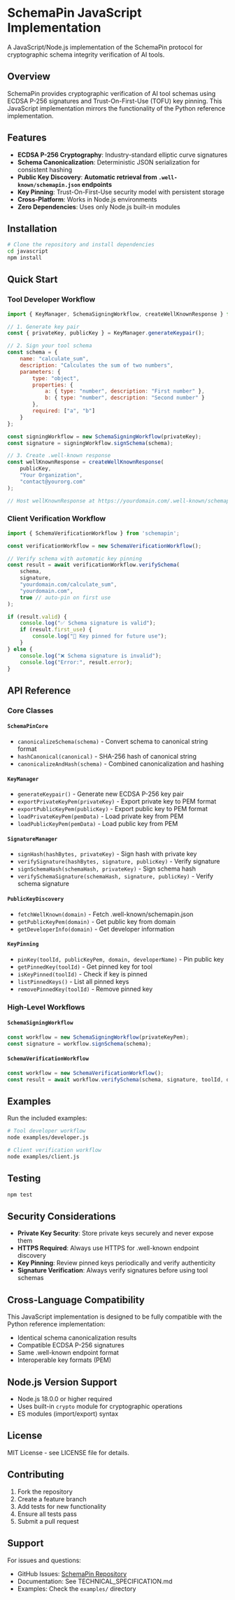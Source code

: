 # SchemaPin JavaScript Implementation

A JavaScript/Node.js implementation of the SchemaPin protocol for cryptographic schema integrity verification of AI tools.

## Overview

SchemaPin provides cryptographic verification of AI tool schemas using ECDSA P-256 signatures and Trust-On-First-Use (TOFU) key pinning. This JavaScript implementation mirrors the functionality of the Python reference implementation.

## Features

- **ECDSA P-256 Cryptography**: Industry-standard elliptic curve signatures
- **Schema Canonicalization**: Deterministic JSON serialization for consistent hashing
- **Public Key Discovery**: **Automatic retrieval from `.well-known/schemapin.json` endpoints**
- **Key Pinning**: Trust-On-First-Use security model with persistent storage
- **Cross-Platform**: Works in Node.js environments
- **Zero Dependencies**: Uses only Node.js built-in modules

## Installation

```bash
# Clone the repository and install dependencies
cd javascript
npm install
```

## Quick Start

### Tool Developer Workflow

```javascript
import { KeyManager, SchemaSigningWorkflow, createWellKnownResponse } from 'schemapin';

// 1. Generate key pair
const { privateKey, publicKey } = KeyManager.generateKeypair();

// 2. Sign your tool schema
const schema = {
    name: "calculate_sum",
    description: "Calculates the sum of two numbers",
    parameters: {
        type: "object",
        properties: {
            a: { type: "number", description: "First number" },
            b: { type: "number", description: "Second number" }
        },
        required: ["a", "b"]
    }
};

const signingWorkflow = new SchemaSigningWorkflow(privateKey);
const signature = signingWorkflow.signSchema(schema);

// 3. Create .well-known response
const wellKnownResponse = createWellKnownResponse(
    publicKey,
    "Your Organization",
    "contact@yourorg.com"
);

// Host wellKnownResponse at https://yourdomain.com/.well-known/schemapin.json
```

### Client Verification Workflow

```javascript
import { SchemaVerificationWorkflow } from 'schemapin';

const verificationWorkflow = new SchemaVerificationWorkflow();

// Verify schema with automatic key pinning
const result = await verificationWorkflow.verifySchema(
    schema,
    signature,
    "yourdomain.com/calculate_sum",
    "yourdomain.com",
    true // auto-pin on first use
);

if (result.valid) {
    console.log("✅ Schema signature is valid");
    if (result.first_use) {
        console.log("🔑 Key pinned for future use");
    }
} else {
    console.log("❌ Schema signature is invalid");
    console.log("Error:", result.error);
}
```

## API Reference

### Core Classes

#### `SchemaPinCore`
- `canonicalizeSchema(schema)` - Convert schema to canonical string format
- `hashCanonical(canonical)` - SHA-256 hash of canonical string
- `canonicalizeAndHash(schema)` - Combined canonicalization and hashing

#### `KeyManager`
- `generateKeypair()` - Generate new ECDSA P-256 key pair
- `exportPrivateKeyPem(privateKey)` - Export private key to PEM format
- `exportPublicKeyPem(publicKey)` - Export public key to PEM format
- `loadPrivateKeyPem(pemData)` - Load private key from PEM
- `loadPublicKeyPem(pemData)` - Load public key from PEM

#### `SignatureManager`
- `signHash(hashBytes, privateKey)` - Sign hash with private key
- `verifySignature(hashBytes, signature, publicKey)` - Verify signature
- `signSchemaHash(schemaHash, privateKey)` - Sign schema hash
- `verifySchemaSignature(schemaHash, signature, publicKey)` - Verify schema signature

#### `PublicKeyDiscovery`
- `fetchWellKnown(domain)` - Fetch .well-known/schemapin.json
- `getPublicKeyPem(domain)` - Get public key from domain
- `getDeveloperInfo(domain)` - Get developer information

#### `KeyPinning`
- `pinKey(toolId, publicKeyPem, domain, developerName)` - Pin public key
- `getPinnedKey(toolId)` - Get pinned key for tool
- `isKeyPinned(toolId)` - Check if key is pinned
- `listPinnedKeys()` - List all pinned keys
- `removePinnedKey(toolId)` - Remove pinned key

### High-Level Workflows

#### `SchemaSigningWorkflow`
```javascript
const workflow = new SchemaSigningWorkflow(privateKeyPem);
const signature = workflow.signSchema(schema);
```

#### `SchemaVerificationWorkflow`
```javascript
const workflow = new SchemaVerificationWorkflow();
const result = await workflow.verifySchema(schema, signature, toolId, domain, autoPin);
```

## Examples

Run the included examples:

```bash
# Tool developer workflow
node examples/developer.js

# Client verification workflow  
node examples/client.js
```

## Testing

```bash
npm test
```

## Security Considerations

- **Private Key Security**: Store private keys securely and never expose them
- **HTTPS Required**: Always use HTTPS for .well-known endpoint discovery
- **Key Pinning**: Review pinned keys periodically and verify authenticity
- **Signature Verification**: Always verify signatures before using tool schemas

## Cross-Language Compatibility

This JavaScript implementation is designed to be fully compatible with the Python reference implementation:

- Identical schema canonicalization results
- Compatible ECDSA P-256 signatures
- Same .well-known endpoint format
- Interoperable key formats (PEM)

## Node.js Version Support

- Node.js 18.0.0 or higher required
- Uses built-in `crypto` module for cryptographic operations
- ES modules (import/export) syntax

## License

MIT License - see LICENSE file for details.

## Contributing

1. Fork the repository
2. Create a feature branch
3. Add tests for new functionality
4. Ensure all tests pass
5. Submit a pull request

## Support

For issues and questions:
- GitHub Issues: [SchemaPin Repository](https://github.com/thirdkey/schemapin)
- Documentation: See TECHNICAL_SPECIFICATION.md
- Examples: Check the `examples/` directory
